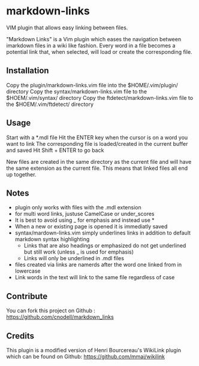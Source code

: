 markdown-links
==============

VIM plugin that allows easy linking between files.

"Markdown Links" is a Vim plugin which eases the navigation between imarkdown
files in a wiki like fashion. Every word in a file becomes a potential link
that, when selected, will load or create the corresponding file.

Installation
------------
Copy the plugin/markdown-links.vim file into the $HOME/.vim/plugin/ directory
Copy the syntax/markdown-links.vim file to the $HOEM/.vim/syntax/ directory
Copy the ftdetect/markdown-links.vim file to the $HOEM/.vim/ftdetect/ directory

Usage
-----
Start with a *.mdl file
Hit the ENTER key when the cursor is on a word you want to link
The corresponding file is loaded/created in the current buffer and saved
Hit Shift + ENTER to go back

New files are created in the same directory as the current file and
will have the same extension as the current file. This means that linked files
all end up together.

Notes
-----

- plugin only works with files with the .mdl extension
- for multi word links, justuse CamelCase or under_scores
- It is best to avoid using _ for emphasis and instead use *
- When a new or existing page is opened it is immediatly saved
- syntax/mardown-links.vim simply underlines links in addition to default
  markdown syntax highlighting
  - Links that are also headings or emphasized do not get underlined
    but still work (unless _ is used for emphasis)
  - Links will only be underlined in .mdl files
- files created via links are namerds after the word one linked from in
  lowercase
- Link words in the text will link to the same file regardless of case

Contribute
----------
You can fork this project on Github : https://github.com/cnodell/markdown_links

Credits
-------
This plugin is a modified version of Henri Bourcereau's WikiLink plugin
which can be found on Github: https://github.com/mmai/wikilink
